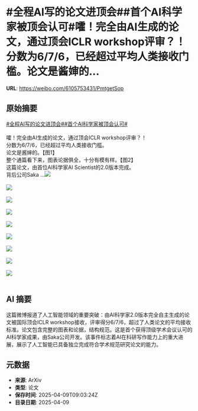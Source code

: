 # #全程AI写的论文进顶会##首个AI科学家被顶会认可#嚯！完全由AI生成的论文，通过顶会ICLR workshop评审？！分数为6/7/6，已经超过平均人类接收门槛。论文是酱婶的...

**URL**: https://weibo.com/6105753431/PmtgetSop

## 原始摘要

<a href="https://m.weibo.cn/search?containerid=231522type%3D1%26t%3D10%26q%3D%23%E5%85%A8%E7%A8%8BAI%E5%86%99%E7%9A%84%E8%AE%BA%E6%96%87%E8%BF%9B%E9%A1%B6%E4%BC%9A%23&amp;extparam=%23%E5%85%A8%E7%A8%8BAI%E5%86%99%E7%9A%84%E8%AE%BA%E6%96%87%E8%BF%9B%E9%A1%B6%E4%BC%9A%23" data-hide=""><span class="surl-text">#全程AI写的论文进顶会#</span></a><a href="https://m.weibo.cn/search?containerid=231522type%3D1%26t%3D10%26q%3D%23%E9%A6%96%E4%B8%AAAI%E7%A7%91%E5%AD%A6%E5%AE%B6%E8%A2%AB%E9%A1%B6%E4%BC%9A%E8%AE%A4%E5%8F%AF%23&amp;extparam=%23%E9%A6%96%E4%B8%AAAI%E7%A7%91%E5%AD%A6%E5%AE%B6%E8%A2%AB%E9%A1%B6%E4%BC%9A%E8%AE%A4%E5%8F%AF%23" data-hide=""><span class="surl-text">#首个AI科学家被顶会认可#</span></a><br><br>嚯！完全由AI生成的论文，通过顶会ICLR workshop评审？！<br>分数为6/7/6，已经超过平均人类接收门槛。<br>论文是酱婶的。【图1】<br>整个通篇看下来，图表论据俱全，十分有模有样。【图2】<br>这篇论文，由首位AI科学家AI Scientist的2.0版本完成。<br>背后公司Saka ...<img style="" src="https://tvax4.sinaimg.cn/large/006Fd7o3gy1i0al4xmartj30nk0k079g.jpg" referrerpolicy="no-referrer"><br><br><img style="" src="https://tvax2.sinaimg.cn/large/006Fd7o3gy1i0al4xv8g1j30tb0k0ahg.jpg" referrerpolicy="no-referrer"><br><br><img style="" src="https://tvax3.sinaimg.cn/large/006Fd7o3gy1i0al4vowy9j30zk07a41s.jpg" referrerpolicy="no-referrer"><br><br><img style="" src="https://tvax3.sinaimg.cn/large/006Fd7o3gy1i0al4xk99tj30zk0d0wlc.jpg" referrerpolicy="no-referrer"><br><br><img style="" src="https://tvax4.sinaimg.cn/large/006Fd7o3gy1i0al4xihe8j30ml0k0tfr.jpg" referrerpolicy="no-referrer"><br><br><img style="" src="https://tvax2.sinaimg.cn/large/006Fd7o3gy1i0al4xxcofj30zk0d545y.jpg" referrerpolicy="no-referrer"><br><br><img style="" src="https://tvax2.sinaimg.cn/large/006Fd7o3gy1i0al4w4vpnj30zk091jvc.jpg" referrerpolicy="no-referrer"><br><br><img style="" src="https://tvax1.sinaimg.cn/large/006Fd7o3gy1i0al4yb3kej30zk0g6wlr.jpg" referrerpolicy="no-referrer"><br><br><img style="" src="https://tvax4.sinaimg.cn/large/006Fd7o3gy1i0al4xkkefj30ug0k0wl5.jpg" referrerpolicy="no-referrer"><br><br>

## AI 摘要

这篇微博报道了人工智能领域的重要突破：由AI科学家2.0版本完全自主生成的论文被国际顶会ICLR workshop接收，评审得分6/7/6，超过了人类论文的平均接收标准。论文包含完整的图表和论据，结构规范。这是首个获得顶级学术会议认可的AI科学家成果，由Saka公司开发。该事件标志着AI在科研写作能力上的重大进展，展示了人工智能已具备独立完成符合学术规范研究论文的能力。

## 元数据

- **来源**: ArXiv
- **类型**: 论文
- **保存时间**: 2025-04-09T09:03:24Z
- **目录日期**: 2025-04-09
